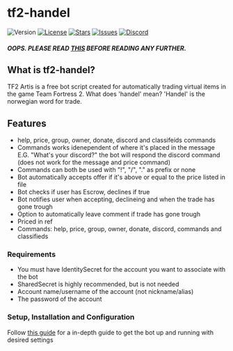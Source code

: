 # tf2-handel
![Version](https://img.shields.io/github/package-json/v/confernn/tf2-artis.svg)
[![License](https://img.shields.io/github/license/confernn/tf2-artis.svg)](https://github.com/confernn/tf2-artis/blob/master/LICENSE)
[![Stars](https://img.shields.io/github/stars/confernn/tf2-artis.svg)](https://github.com/confernn/tf2-artis/stargazers)
[![Issues](https://img.shields.io/github/issues/confernn/tf2-artis.svg)](https://github.com/confernn/tf2-artis/issues)
[![Discord](https://img.shields.io/discord/467040686982692865.svg)](https://discord.gg/t8nHSvA)
##### OOPS. PLEASE READ [THIS](https://github.com/confernn/tf2-artis/blob/master/IMPORTANT.md) BEFORE READING ANY FURTHER.

## What is tf2-handel?
TF2 Artis is a free bot script created for automatically trading virtual items in the game Team Fortress 2. What does 'handel' mean? 'Handel' is the norwegian word for trade.  

## Features
* help, price, group, owner, donate, discord and classifeids commands
* Commands works idenependent of where it's placed in the message E.G. "What's your discord?" the bot will respond the discord command (does not work for the message and price command)
* Commands can both be used with "!", "/", "." as prefix or none
* Bot automatically accepts offer if it's above or equal to the price listed in file
* Bot checks if user has Escrow, declines if true
* Bot notifies user when accepting, declineing and when the trade has gone trough
* Option to automatically leave comment if trade has gone trough
* Priced in ref
* Commands: help, price, group, owner, donate, discord, commands and classifieds

### Requirements
* You must have IdentitySecret for the account you want to associate with the bot
* SharedSecret is highly recommended, but is not needed
* Account name/username of the account (not nickname/alias)
* The password of the account

### Setup, Installation and Configuration
Follow [this guide](https://github.com/confernn/tf2bot/wiki) for a in-depth guide to get the bot up and running with desired settings
